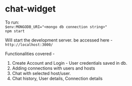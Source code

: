 # chat-widget

To run:<br>
`$env:MONGODB_URI="<mongo db connection string>"`<br>
`npm start`<br>

Will start the development server. be accessed here - <br>
``http://localhost:3000/``

Functionalities covered - <br>
1. Create Account and Login - User credentials saved in db.
2. Adding connections with users and hosts
3. Chat with selected host/user.
4. Chat history, User details, Connection details
